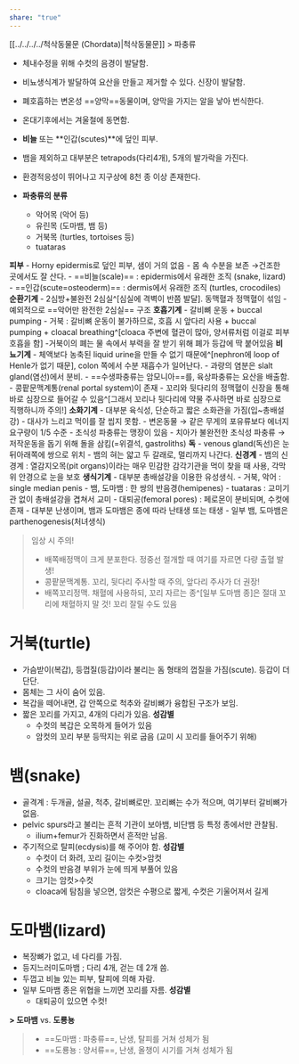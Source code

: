 ```yaml
---
share: "true"
---
```

[[../../../../척삭동물문 (Chordata)|척삭동물문]] > 파충류

- 체내수정을 위해 수컷의 음경이 발달함.
- 비뇨생식계가 발달하여 요산을 만들고 제거할 수 있다. 신장이 발달함.

- 폐호흡하는 변온성 ==양막==동물이며, 양막을 가지는 알을 낳아 번식한다.
- 온대기후에서는 겨울철에 동면함.
- **비늘** 또는 **인갑(scutes)**에 덮인 피부.
- 뱀을 제외하고 대부분은 tetrapods(다리4개), 5개의 발가락을 가진다.
- 환경적응성이 뛰어나고 지구상에 8천 종 이상 존재한다.

- **파충류의 분류**
	- 악어목 (악어 등)
	- 유린목 (도마뱀, 뱀 등)
	- 거북목 (turtles, tortoises 등)
	- tuataras

**피부**
	- Horny epidermis로 덮인 피부, 샘이 거의 없음
	- 몸 속 수분을 보존 →건조한 곳에서도 잘 산다.
	- ==비늘(scale)== : epidermis에서 유래한 조직 (snake, lizard)
	- ==인갑(scute=osteoderm)== : dermis에서 유래한 조직 (turtles, crocodiles)
**순환기계**
	- 2심방+불완전 2심실^[심실에 격벽이 반쯤 발달]. 동맥혈과 정맥혈이 섞임
	- 예외적으로 ==악어만 완전한 2심실== 구조
**호흡기계**
	- 갈비뼈 운동 + buccal pumping
	- 거북 : 갈비뼈 운동이 불가하므로, 호흡 시 앞다리 사용 + buccal pumping + cloacal breathing^[cloaca 주변에 혈관이 많아, 양서류처럼 이걸로 피부호흡을 함]
	-거북이의 폐는 물 속에서 부력을 잘 받기 위해 폐가 등갑에 딱 붙어있음
**비뇨기계**
	- 체액보다 농축된 liquid urine을 만들 수 없기 때문에^[nephron에 loop of Henle가 없기 때문], colon 쪽에서 수분 재흡수가 일어난다.
	- 과량의 염분은 slalt gland(염선)에서 분비.
	- ==수생파충류는 암모니아==를, 육상파충류는 요산을 배출함.
	- 콩팥문맥계통(renal portal system)이 존재 - 꼬리와 뒷다리의 정맥혈이 신장을 통해 바로 심장으로 들어갈 수 있음^[그래서 꼬리나 뒷다리에 약물 주사하면 바로 심장으로 직행하니까 주의!]
**소화기계**
	- 대부분 육식성, 단순하고 짧은 소화관을 가짐(입~총배설강)
	- 대사가 느리고 먹이를 잘 씹지 못함.
	- 변온동물 → 같은 무게의 포유류보다 에너지 요구량이 1/5 수준
	- 초식성 파충류는 맹장이 있음
	- 치아가 불완전한 초식성 파충류 → 저작운동을 돕기 위해 돌을 삼킴(=위결석, gastroliths)
**독**
	- venous gland(독선)은 눈 뒤아래쪽에 쌍으로 위치
	- 뱀의 혀는 얇고 두 갈래로, 멀리까지 나간다.
**신경계**
	- 뱀의 신경계 : 열감지오목(pit organs)이라는 매우 민감한 감각기관을 먹이 찾을 때 사용, 각막 위 안경으로 눈을 보호
**생식기계**
	- 대부분 총배설강을 이용한 유성생식.
		- 거북, 악어 : single median penis
		- 뱀, 도마뱀 : 한 쌍의 반음경(hemipenes)
		- tuataras : 교미기관 없이 총배설강을 겹쳐서 교미
		- 대퇴공(femoral pores) : 페로몬이 분비되며, 수컷에 존재
	- 대부분 난생이며, 뱀과 도마뱀은 종에 따라 난태생 또는 태생
	- 일부 뱀, 도마뱀은 parthenogenesis(처녀생식)

> 임상 시 주의!
> 	- 배쪽배정맥이 크게 분포한다. 정중선 절개할 때 여기를 자르면 다량 출혈 발생!
> 	- 콩팥문맥계통. 꼬리, 뒷다리 주사할 때 주의, 앞다리 주사가 더 권장!
> 	- 배쪽꼬리정맥. 채혈에 사용하되, 꼬리 자르는 종^[일부 도마뱀 종]은 절대 꼬리에 채혈하지 말 것! 꼬리 잘릴 수도 있음

# 거북(turtle)

- 가슴받이(복갑), 등껍질(등갑)이라 불리는 돔 형태의 껍질을 가짐(scute). 등갑이 더 단단.
- 몸체는 그 사이 숨어 있음.
- 복갑을 떼어내면, 갑 안쪽으로 척추와 갈비뼈가 융합된 구조가 보임.
- 짧은 꼬리를 가지고, 4개의 다리가 있음.
**성감별**
	- 수컷의 복갑은 오목하게 들어가 있음
	- 암컷의 꼬리 부분 등딱지는 위로 굽음 (교미 시 꼬리를 들어주기 위해)

# 뱀(snake)

- 골격계 : 두개골, 설골, 척추, 갈비뼈로만. 꼬리뼈는 수가 적으며, 여기부터 갈비뼈가 없음.
- pelvic spurs라고 불리는 흔적 기관이 보아뱀, 비단뱀 등 특정 종에서만 관찰됨.
	- ilium+femur가 진화하면서 흔적만 남음.
- 주기적으로 탈피(ecdysis)를 해 주어야 함.
**성감별**
	- 수컷이 더 화려, 꼬리 길이는 수컷>암컷
	- 수컷의 반음경 부위가 눈에 띄게 부풀어 있음
	- 크기는 암컷>수컷
	- cloaca에 탐침을 넣으면, 암컷은 수평으로 짧게, 수컷은 기울어져서 길게

# 도마뱀(lizard)

- 복장뼈가 없고, 네 다리를 가짐.
- 등지느러미도마뱀 ; 다리 4개, 걷는 데 2개 씀.
- 두껍고 비늘 있는 피부, 탈피에 의해 자람.
- 일부 도마뱀 종은 위협을 느끼면 꼬리를 자름.
**성감별**
	- 대퇴공이 있으면 수컷!

**> 도마뱀** vs. **도룡뇽**

> - ==도마뱀 : 파충류==, 난생, 탈피를 거쳐 성체가 됨
> - ==도룡뇽 : 양서류==, 난생, 올챙이 시기를 거쳐 성체가 됨